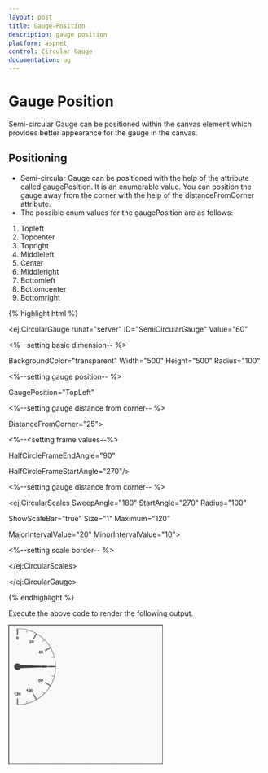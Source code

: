 ```yaml
---
layout: post
title: Gauge-Position
description: gauge position
platform: aspnet
control: Circular Gauge
documentation: ug
---
```


# Gauge Position

Semi-circular Gauge can be positioned within the canvas element which provides better appearance for the gauge in the canvas.

## Positioning

* Semi-circular Gauge can be positioned with the help of the attribute called gaugePosition. It is an enumerable value. You can position the gauge away from the corner with the help of the distanceFromCorner attribute. 
* The possible enum values for the gaugePosition are as follows:
1. Topleft
2. Topcenter
3. Topright
4. Middleleft
5. Center
6. Middleright
7. Bottomleft
8. Bottomcenter
9. Bottomright


{% highlight html %}

<ej:CircularGauge runat="server" ID="SemiCircularGauge" Value="60"



<%--setting basic dimension-- %>

BackgroundColor="transparent" Width="500" Height="500" Radius="100"



<%--setting gauge position-- %>

GaugePosition="TopLeft"



<%--setting gauge distance from corner-- %>

DistanceFromCorner="25">



<%--<setting frame values--%>

<Frame FrameType="HalfCircle"

HalfCircleFrameEndAngle="90"

HalfCircleFrameStartAngle="270"/>



<%--setting gauge distance from corner-- %>

<Scales>

<ej:CircularScales SweepAngle="180" StartAngle="270" Radius="100"

ShowScaleBar="true" Size="1" Maximum="120"

MajorIntervalValue="20" MinorIntervalValue="10">



<%--setting scale border-- %>

<Border Width="0.5">

</Border>

</ej:CircularScales>

</Scales>

</ej:CircularGauge>

{% endhighlight %}

Execute the above code to render the following output.

 ![](Gauge-Position_images/Gauge-Position_img1.png)



